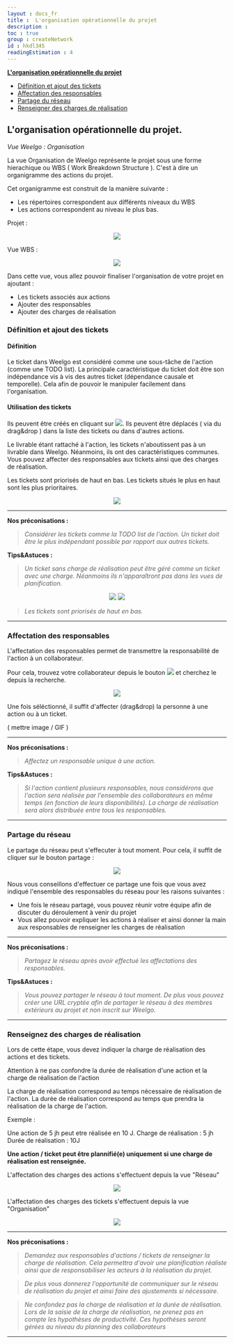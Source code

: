 ```yaml
---
layout : docs_fr
title :  L'organisation opérationnelle du projet
description : 
toc : true
group : createNetwork
id : hkdl345
readingEstimation : 4
---
```


__[L'organisation opérationnelle du projet](#organisationProjet)__
+ [Définition et ajout des tickets](#ajoutTickets) 
+ [Affectation des responsables](#affectationResp)
+ [Partage du réseau](#partageReseau)
+ [Renseigner des charges de réalisation](#chargeReal)


## L'organisation opérationnelle du projet. 

*Vue Weelgo : Organisation*

La vue Organisation de Weelgo représente le projet sous une forme hierachique ou WBS ( Work Breakdown Structure ). C'est à dire un organigramme des actions du projet. 

Cet organigramme est construit de la manière suivante : 
+ Les répertoires correspondent aux différents niveaux du WBS
+ Les actions correspondent au niveau le plus bas. 


Projet :

<p align="center">
<img src="/fr/img/reseau.png">
</p>

Vue WBS : 

<p align="center">
<img src="/fr/img/vueWBS.png">
</p>

<a id="ajoutTickets"></a> 
Dans cette vue, vous allez pouvoir finaliser l'organisation de votre projet en ajoutant :
+ Les tickets associés aux actions
+ Ajouter des responsables
+ Ajouter des charges de réalisation 


### Définition et ajout des tickets

#### Définition

Le ticket dans Weelgo est considéré comme une sous-tâche de l'action (comme une TODO list). La principale caractéristique du ticket doit être son indépendance vis à vis des autres ticket (dépendance causale et temporelle). Cela afin de pouvoir le manipuler facilement dans l'organisation. 

#### Utilisation des tickets

Ils peuvent être créés en cliquant sur <img src="/fr/img/iconeAjoutTicket.png">. Ils peuvent être déplacés ( via du drag&drop ) dans la liste des tickets ou dans d'autres actions. 

Le livrable étant rattaché à l'action, les tickets n'aboutissent pas à un livrable dans Weelgo. Néanmoins, ils ont des caractéristiques communes. Vous pouvez affecter des responsables aux tickets ainsi que des charges de réalisation. 

Les tickets sont priorisés de haut en bas. Les tickets situés le plus en haut sont les plus prioritaires.

<p align="center">
<img src="/fr/img/prioriteTickets.png">
</p>

 
---

**Nos préconisations :**

>*Considérer les tickets comme la TODO list de l'action.* 
>*Un ticket doit être le plus indépendant possible par rapport aux autres tickets.* 

<a id="affectationResp"></a> 


**Tips&Astuces :**
>*Un ticket sans charge de réalisation peut être géré comme un ticket avec une charge. Néanmoins ils n'apparaîtront pas dans les vues de planification.* 

<p align="center">
<img src="/fr/img/ticketAvecCharge.png">

<img src="/fr/img/ticketSansCharge.png">
</p>

>*Les tickets sont priorisés de haut en bas.*
---

### Affectation des responsables

L'affectation des responsables permet de transmettre la responsabilité de l'action à un collaborateur. 

Pour cela, trouvez votre collaborateur depuis le bouton <img src="/fr/img/boutonRessource.png"> et cherchez le depuis la recherche. 

<p align="center">
<img src="/fr/img/affectationRessource.png">
</p>

Une fois séléctionné, il suffit d'affecter (drag&drop) la personne à une action ou à un ticket. 

( mettre image / GIF )

---
<a id="partageReseau"></a> 
**Nos préconisations :**
>*Affectez un responsable unique à une action.*
<a id="chargeReal"></a> 

**Tips&Astuces :**
>*Si l'action contient plusieurs responsables, nous considérons que l'action sera réalisée par l'ensemble des collaborateurs en même temps (en fonction de leurs disponibilités). La charge de réalisation sera alors distribuée entre tous les responsables.* 

---

### Partage du réseau

Le partage du réseau peut s'effecuter à tout moment. Pour cela, il suffit de cliquer sur le bouton partage : 

<p align="center">
<img src="/fr/img/partage.png">
</p>


Nous vous conseillons d'effectuer ce partage une fois que vous avez indiqué l'ensemble des responsables du réseau pour les raisons suivantes :  
+ Une fois le réseau partagé, vous pouvez réunir votre équipe afin de discuter du déroulement à venir du projet
+ Vous allez pouvoir expliquer les actions à réaliser et ainsi donner la main aux responsables de renseigner les charges de réalisation

---
<a id="partageReseau"></a> 
**Nos préconisations :**
>*Partagez le réseau après avoir effectué les affectations des responsables.*
<a id="chargeReal"></a> 

**Tips&Astuces :**
>*Vous pouvez partager le réseau à tout moment. De plus vous pouvez créer une URL cryptée afin de partager le réseau à des membres extérieurs au projet et non inscrit sur Weelgo.* 

---

### Renseignez des charges de réalisation


Lors de cette étape, vous devez indiquer la charge de réalisation des actions et des tickets.

Attention à ne pas confondre la durée de réalisation d'une action et la charge de réalisation de l'action

La charge de réalisation correspond au temps nécessaire de réalisation de l'action. La durée de réalisation correspond au temps que prendra la réalisation de la charge de l'action. 

Exemple : 

Une action de 5 jh peut etre réalisée en 10 J. 
Charge de réalisation : 5 jh
Durée de réalisation : 10J

**Une action / ticket peut être plannifié(e) uniquement si une charge de réalisation est renseignée.** 

L'affectation des charges des actions s'effectuent depuis la vue "Réseau" 

<p align="center">
<img src="/fr/img/affectationChargeAction.png">
</p>

L'affectation des charges des tickets s'effectuent depuis la vue "Organisation"

<p align="center">
<img src="/fr/img/affectationChargeTicket.png">
</p>

---

**Nos préconisations :**
<a id="analyseLogique"></a> 
>*Demandez aux responsables d'actions / tickets de renseigner la charge de réalisation. Cela permettra d'avoir une planification réaliste ainsi que de responsabiliser les acteurs à la réalisation du projet.* 

>*De plus vous donnerez l'opportunité de communiquer sur le réseau de réalisation du projet et ainsi faire des ajustements si nécessaire.*

>*Ne confondez pas la charge de réalisation et la durée de réalisation. Lors de la saisie de la charge de réalisation, ne prenez pas en compte les hypothèses de productivité. Ces hypothèses seront gérées au niveau du planning des collaborateurs*

---
